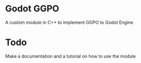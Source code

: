 # Godot GGPO
A custom module in C++ to implement GGPO to Godot Engine

# Todo
Make a documentation and a tutorial on how to use the module
